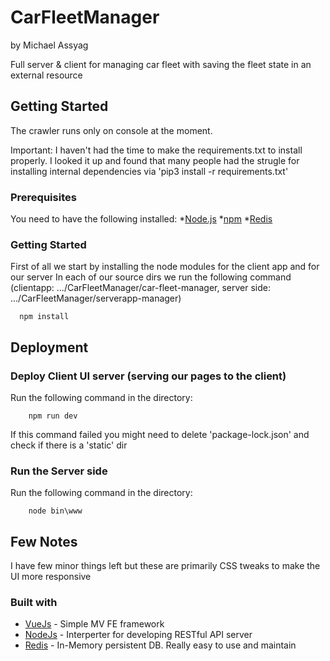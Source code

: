 # CarFleetManager
by Michael Assyag

Full server & client for managing car fleet with saving the fleet state in an external resource

## Getting Started

The crawler runs only on console at the moment.

Important: I haven't had the time to make the requirements.txt to install properly. I looked it up and found that many people had the strugle for installing internal dependencies via 'pip3 install -r requirements.txt'

### Prerequisites

You need to have the following installed:
*[Node.js](https://nodejs.org/en/)
*[npm](https://www.npmjs.com/)
*[Redis](https://redis.io/)

### Getting Started

First of all we start by installing the node modules for the client app and for our server
In each of our source dirs we run the following command 
(clientapp: .../CarFleetManager/car-fleet-manager, server side: .../CarFleetManager/serverapp-manager)

```
  npm install
```

## Deployment

### Deploy Client UI server (serving our pages to the client)

Run the following command in the directory:

```
    npm run dev
```
If this command failed you might need to delete 'package-lock.json' and check if there is a 'static' dir

### Run the Server side

Run the following command in the directory:

```
    node bin\www
```

## Few Notes
I have few minor things left but these are primarily CSS tweaks to make the UI more responsive

### Built with

* [VueJs](http://docs.python-requests.org/en/master/) - Simple MV FE framework
* [NodeJs](https://nodejs.org/en/) - Interperter for developing RESTful API server
* [Redis](https://redis.io/) - In-Memory persistent DB. Really easy to use and maintain

